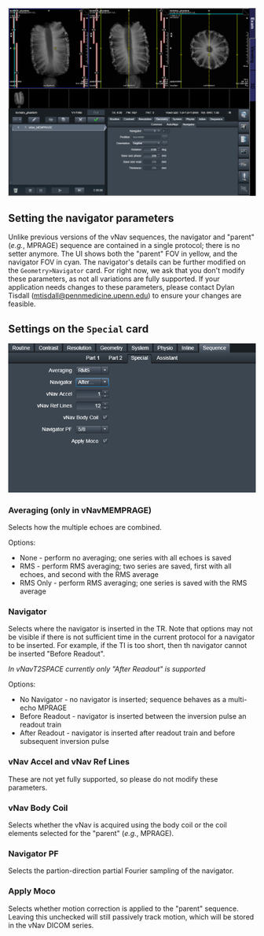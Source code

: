 !["Scanner UI"](running/overall_ui.png)

## Setting the navigator parameters
Unlike previous versions of the vNav sequences, the navigator and "parent" (*e.g.*, MPRAGE) sequence are contained in a single protocol; there is no setter anymore. The UI shows both the "parent" FOV in yellow, and the navigator FOV in cyan. The navigator's details can be further modified on the `Geometry>Navigator` card. For right now, we ask that you don't modify these parameters, as not all variations are fully supported. If your application needs changes to these parameters, please contact Dylan Tisdall (mtisdall@pennmedicine.upenn.edu) to ensure your changes are feasible.

## Settings on the `Special` card

!["Special Card"](running/special_card.png)

### Averaging (only in vNavMEMPRAGE)
Selects how the multiple echoes are combined.

Options:

* None - perform no averaging; one series with all echoes is saved
* RMS - perform RMS averaging; two series are saved, first with all echoes, and second with the RMS average
* RMS Only - perform RMS averaging; one series is saved with the RMS average


### Navigator 
Selects where the navigator is inserted in the TR. Note that options may not be visible if there is not sufficient time in the current protocol for a navigator to be inserted. For example, if the TI is too short, then th navigator cannot be inserted "Before Readout".

*In vNavT2SPACE currently only "After Readout" is supported*

Options:

* No Navigator - no navigator is inserted; sequence behaves as a multi-echo MPRAGE 
* Before Readout - navigator is inserted between the inversion pulse an readout train 
* After Readout - navigator is inserted after readout train and before subsequent inversion pulse 


### vNav Accel and vNav Ref Lines 
These are not yet fully supported, so please do not modify these parameters.

### vNav Body Coil
Selects whether the vNav is acquired using the body coil or the coil elements selected for the "parent" (*e.g.*, MPRAGE).

### Navigator PF 
Selects the partion-direction partial Fourier sampling of the navigator.

### Apply Moco
Selects whether motion correction is applied to the "parent" sequence. Leaving this unchecked will still passively track motion, which will be stored in the vNav DICOM series.
